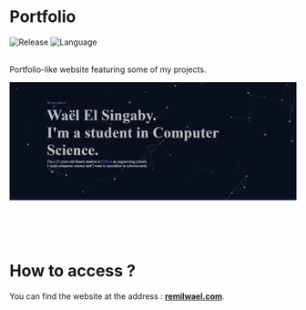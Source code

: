 # Portfolio


![Release](https://img.shields.io/badge/Release-1.1-blueviolet)
![Language](https://img.shields.io/badge/Language-Javascript-ffcc14)

<br/>
 Portfolio-like website featuring some of my projects.
 <br/>
<p align="center">
	<img src="./ressources/readme/thumbnail.PNG" width="700">
</p>

<br/>
<br/>
<br/>

# How to access ?

You can find the website at the address : **[remilwael.com](https://remilrls.github.io/Portfolio/)**.

 <br/>
